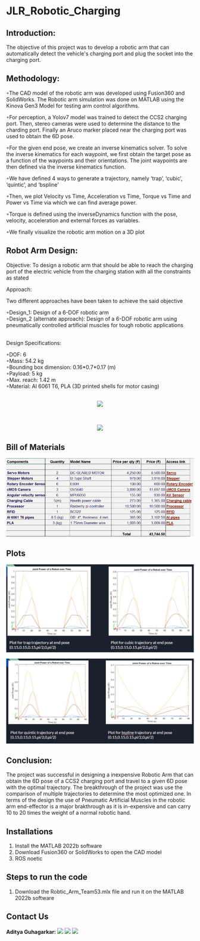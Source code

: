 # JLR_Robotic_Charging

<!-- PROJECT DESCRIPTION -->

## Introduction:
The objective of this project was to develop a robotic arm that can automatically detect the vehicle's charging port and plug the socket into the charging port.

## Methodology:
<p>◦The CAD model of the robotic arm was developed using Fusion360 and SolidWorks. The Robotic arm simulation was done on MATLAB using the Kinova Gen3 Model for testing arm control algorithms.</p>
<p>◦For perception, a Yolov7 model was trained to detect the CCS2 charging port. Then, stereo cameras were used to determine the distance to the charding port. Finally an Aruco marker placed near the charging port was used to obtain the 6D pose.</p>
<p>◦For the given end pose, we create an inverse kinematics solver. To solve the inverse kinematics for each waypoint, we first obtain the target pose as a function of the waypoints and their orientations. The joint waypoints are then defined via the inverse kinematics function.</p>
<p>◦We have defined 4 ways to generate a trajectory, namely ‘trap’, ‘cubic’, ‘quintic’, and ‘bspline’</p>
<p>◦Then, we plot Velocity vs Time, Acceleration vs Time, Torque vs Time and Power vs Time via which we can find average power.</p>
<p>◦Torque is defined using the inverseDynamics function with the pose, velocity, acceleration and external forces as variables.</p>
<p>◦We finally visualize the robotic arm motion on a 3D plot</p>


## Robot Arm Design:

Objective:
To design a robotic arm that should be able to reach the charging port of the electric vehicle from the charging station with all the constraints as stated

Approach:
<p>Two different approaches have been taken to achieve the said objective</p>
◦Design_1: Design of a 6-DOF robotic arm <br>
◦Design_2 (alternate approach): Design of a 6-DOF robotic arm using pneumatically controlled artificial muscles for tough robotic applications <br>
<br>
<p>Design Specifications:</p>
◦DOF: 6 <br>
◦Mass: 54.2 kg <br>
◦Bounding box dimension: 0.16*0.7*0.17 (m) <br>
◦Payload: 5 kg <br>
◦Max. reach: 1.42 m <br>
◦Material: Al 6061 T6, PLA (3D printed shells for motor casing) <br>
<br>
<p align="center">
  <img src="https://github.com/AdityaGuhagarkar/JLR_Robotic_Charging/tree/main/CAD/Snaps/AlternateModel.jpg">
</p>
<br>
<p align="center">
  <img src="https://github.com/AdityaGuhagarkar/JLR_Robotic_Charging/tree/main/CAD/Snaps/MainModel.jpg">
</p>

## Bill of Materials
<p align="center">
  <img src="https://github.com/AdityaGuhagarkar/JLR_Robotic_Charging/blob/main/Bill of Material/BOM.png">
</p>

## Plots
<p align="center">
  <img src="https://github.com/AdityaGuhagarkar/JLR_Robotic_Charging/blob/main/plots/plot1.jpg">
</p>
<p align="center">
  <img src="https://github.com/AdityaGuhagarkar/JLR_Robotic_Charging/blob/main/plots/plot2.jpg"">
</p>

## Conclusion:
The project was successful in designing a inexpensive Robotic Arm that can obtain the 6D pose of a CCS2 charging port and travel to a given 6D pose with the optimal trajectory. The breakthrough of the project was use the comparison of multiple trajectories to determine the most optimized one. In terms of the design the use of Pneumatic Artificial Muscles in the robotic arm end-effector is a major brakthrough as it is in-expensive and can carry 10 to 20 times the weight of a normal robotic hand.

## Installations
1) Install the MATLAB 2022b software
2) Download Fusion360 or SolidWorks to open the CAD model
3) ROS noetic

## Steps to run the code
1) Download the Robtic_Arm_Team53.mlx file and run it on the MATLAB 2022b software

## Contact Us

**Aditya Guhagarkar:**
[![](https://img.shields.io/badge/LinkedIn-0077B5?style=for-the-badge&logo=linkedin&logoColor=white)](https://www.linkedin.com/in/aditya-guhagarkar/)
[![](https://img.shields.io/badge/GitHub-100000?style=for-the-badge&logo=github&logoColor=white)](https://github.com/AdityaGuhagarkar)
[![](https://img.shields.io/badge/Gmail-D14836?style=for-the-badge&logo=gmail&logoColor=white)](mailto:adityaguhagarkar@gmail.com)

